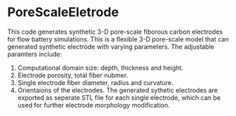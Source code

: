 # PoreScaleEletrode
This code generates synthetic 3-D pore-scale fiborous carbon electrodes for flow battery simulations.
This is a flexible 3-D pore-scale model that can generated synthetic electrode with varying parameters.
The adjustable paramters include:
  1. Computational domain size: depth, thickness and height.
  2. Electrode porosity, total fiber nubmer. 
  3. Single electrode fiber diameter, radius and curvature.
  4. Orientaions of the electrodes.
 The generated sythetic electrodes are exported as seperate STL file for each single electrode, which can be used for further electrode morphology modification.
